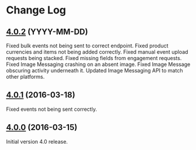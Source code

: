 # Change Log

## [4.0.2](https://github.com/deltaDNA/android-sdk/releases/tag/4.0.2) (YYYY-MM-DD)
Fixed bulk events not being sent to correct endpoint.
Fixed product currencies and items not being added correctly.
Fixed manual event upload requests being stacked.
Fixed missing fields from engagement requests.
Fixed Image Messaging crashing on an absent image.
Fixed Image Message obscuring activity underneath it.
Updated Image Messaging API to match other platforms.

## [4.0.1](https://github.com/deltaDNA/android-sdk/releases/tag/4.0.1) (2016-03-18)
Fixed events not being sent correctly.

## [4.0.0](https://github.com/deltaDNA/android-sdk/releases/tag/4.0.0) (2016-03-15)
Initial version 4.0 release.
